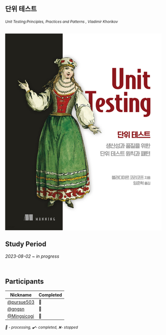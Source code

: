 ## 단위 테스트

<small><i>Unit Testing:Principles, Practices and Patterns , Vladimir Khorikov</i></small>

<br/>

<img src="./image/unit-testing.jpeg" width="959px" />

<br/>

## Study Period

_2023-08-02 ~ in progress_

<br/>

## Participants

| Nickname                                                                      | Completed | 
|-------------------------------------------------------------------------------|-----------|
| [@pursue503](https://github.com/2mz1/theory/tree/main/unit-testing/pursue503) | 📖        |
| [@gngsn](https://github.com/2mz1/theory/tree/main/unit-testing/gngsn)              | 📖        |
| [@Mingsicogi](https://github.com/2mz1/theory/tree/main/unit-testing/bbangdi.ming)  | 📖        |

<small><i>📖 - processing, ✔️- completed, ❌- stopped</i></small>
